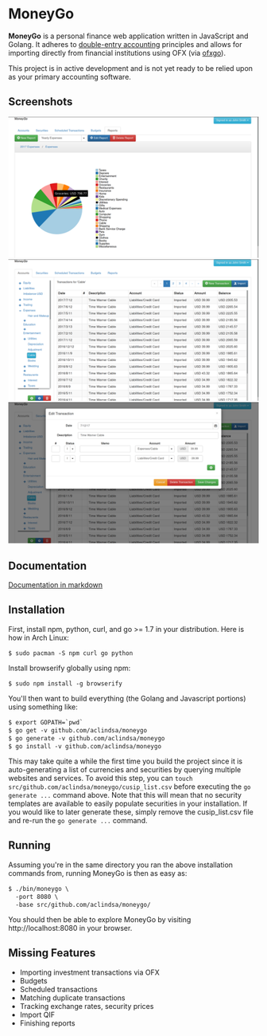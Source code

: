 # MoneyGo

**MoneyGo** is a personal finance web application written in JavaScript and
Golang. It adheres to [double-entry
accounting](https://en.wikipedia.org/wiki/Double-entry_bookkeeping_system)
principles and allows for importing directly from financial institutions using
OFX (via [ofxgo](https://github.com/aclindsa/ofxgo)).

This project is in active development and is not yet ready to be relied upon as
your primary accounting software.

## Screenshots


![Yearly Expense Report](./screenshots/yearly_expenses.png)
![Transaction Register](./screenshots/transaction_register.png)
![Transaction Editing](./screenshots/editing_transaction.png)

## Documentation

[Documentation in markdown](./docs/index.md)

## Installation

First, install npm, python, curl, and go >= 1.7 in your distribution. Here is
how in Arch Linux:

	$ sudo pacman -S npm curl go python

Install browserify globally using npm:

	$ sudo npm install -g browserify

You'll then want to build everything (the Golang and Javascript portions) using
something like:

	$ export GOPATH=`pwd`
	$ go get -v github.com/aclindsa/moneygo
	$ go generate -v github.com/aclindsa/moneygo
	$ go install -v github.com/aclindsa/moneygo

This may take quite a while the first time you build the project since it is
auto-generating a list of currencies and securities by querying multiple
websites and services. To avoid this step, you can `touch
src/github.com/aclindsa/moneygo/cusip_list.csv` before executing the `go
generate ...` command above. Note that this will mean that no security templates
are available to easily populate securities in your installation. If you would
like to later generate these, simply remove the cusip_list.csv file and re-run
the `go generate ...` command.

## Running

Assuming you're in the same directory you ran the above installation commands
from, running MoneyGo is then as easy as:

	$ ./bin/moneygo \
	  -port 8080 \
	  -base src/github.com/aclindsa/moneygo/

You should then be able to explore MoneyGo by visiting http://localhost:8080 in
your browser.

## Missing Features

* Importing investment transactions via OFX 
* Budgets
* Scheduled transactions
* Matching duplicate transactions
* Tracking exchange rates, security prices
* Import QIF
* Finishing reports
